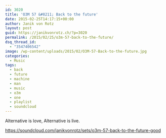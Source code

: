 ```yaml
---
id: 3020
title: 'O3M 57 &#8211; Back to the future'
date: 2015-02-25T14:17:15+00:00
author: Janik von Rotz
layout: post
guid: https://janikvonrotz.ch/?p=3020
permalink: /2015/02/25/o3m-57-back-to-the-future/
dsq_thread_id:
  - "3547406542"
image: /wp-content/uploads/2015/02/O3M-57-Back-to-the-future.jpg
categories:
  - Music
tags:
  - back
  - future
  - machine
  - man
  - music
  - o3m
  - one
  - playlist
  - soundcloud
---
```

Alternative is love, Alternative is live.

https://soundcloud.com/janikvonrotz/sets/o3m-57-back-to-the-future-good
